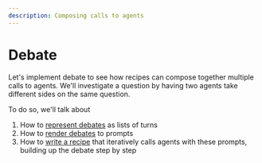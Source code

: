 ```yaml
---
description: Composing calls to agents
---
```


# Debate

Let's implement debate to see how recipes can compose together multiple calls to agents. We'll investigate a question by having two agents take different sides on the same question.

To do so, we'll talk about

1. How to [represent debates](debate/representing-debates.md) as lists of turns
2. How to [render debates](debate/from-debates-to-prompts.md) to prompts
3. How to [write a recipe](debate/the-debate-recipe.md) that iteratively calls agents with these prompts, building up the debate step by step
